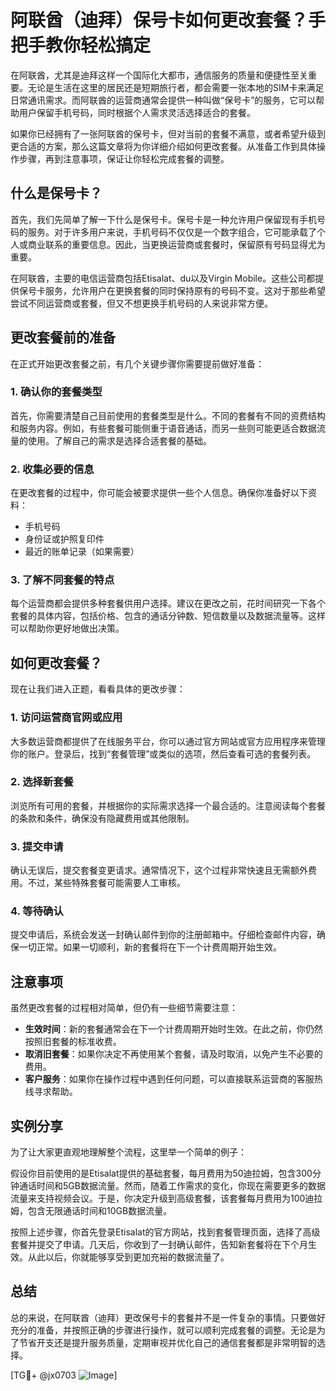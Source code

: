 # 阿联酋（迪拜）保号卡如何更改套餐？手把手教你轻松搞定

在阿联酋，尤其是迪拜这样一个国际化大都市，通信服务的质量和便捷性至关重要。无论是生活在这里的居民还是短期旅行者，都会需要一张本地的SIM卡来满足日常通讯需求。而阿联酋的运营商通常会提供一种叫做“保号卡”的服务，它可以帮助用户保留手机号码，同时根据个人需求灵活选择适合的套餐。

如果你已经拥有了一张阿联酋的保号卡，但对当前的套餐不满意，或者希望升级到更合适的方案，那么这篇文章将为你详细介绍如何更改套餐。从准备工作到具体操作步骤，再到注意事项，保证让你轻松完成套餐的调整。

## 什么是保号卡？

首先，我们先简单了解一下什么是保号卡。保号卡是一种允许用户保留现有手机号码的服务。对于许多用户来说，手机号码不仅仅是一个数字组合，它可能承载了个人或商业联系的重要信息。因此，当更换运营商或套餐时，保留原有号码显得尤为重要。

在阿联酋，主要的电信运营商包括Etisalat、du以及Virgin Mobile。这些公司都提供保号卡服务，允许用户在更换套餐的同时保持原有的号码不变。这对于那些希望尝试不同运营商或套餐，但又不想更换手机号码的人来说非常方便。

## 更改套餐前的准备

在正式开始更改套餐之前，有几个关键步骤你需要提前做好准备：

### 1. 确认你的套餐类型

首先，你需要清楚自己目前使用的套餐类型是什么。不同的套餐有不同的资费结构和服务内容。例如，有些套餐可能侧重于语音通话，而另一些则可能更适合数据流量的使用。了解自己的需求是选择合适套餐的基础。

### 2. 收集必要的信息

在更改套餐的过程中，你可能会被要求提供一些个人信息。确保你准备好以下资料：
   - 手机号码
   - 身份证或护照复印件
   - 最近的账单记录（如果需要）

### 3. 了解不同套餐的特点

每个运营商都会提供多种套餐供用户选择。建议在更改之前，花时间研究一下各个套餐的具体内容，包括价格、包含的通话分钟数、短信数量以及数据流量等。这样可以帮助你更好地做出决策。

## 如何更改套餐？

现在让我们进入正题，看看具体的更改步骤：

### 1. 访问运营商官网或应用

大多数运营商都提供了在线服务平台，你可以通过官方网站或官方应用程序来管理你的账户。登录后，找到“套餐管理”或类似的选项，然后查看可选的套餐列表。

### 2. 选择新套餐

浏览所有可用的套餐，并根据你的实际需求选择一个最合适的。注意阅读每个套餐的条款和条件，确保没有隐藏费用或其他限制。

### 3. 提交申请

确认无误后，提交套餐变更请求。通常情况下，这个过程非常快速且无需额外费用。不过，某些特殊套餐可能需要人工审核。

### 4. 等待确认

提交申请后，系统会发送一封确认邮件到你的注册邮箱中。仔细检查邮件内容，确保一切正常。如果一切顺利，新的套餐将在下一个计费周期开始生效。

## 注意事项

虽然更改套餐的过程相对简单，但仍有一些细节需要注意：

- **生效时间**：新的套餐通常会在下一个计费周期开始时生效。在此之前，你仍然按照旧套餐的标准收费。
- **取消旧套餐**：如果你决定不再使用某个套餐，请及时取消，以免产生不必要的费用。
- **客户服务**：如果你在操作过程中遇到任何问题，可以直接联系运营商的客服热线寻求帮助。

## 实例分享

为了让大家更直观地理解整个流程，这里举一个简单的例子：

假设你目前使用的是Etisalat提供的基础套餐，每月费用为50迪拉姆，包含300分钟通话时间和5GB数据流量。然而，随着工作需求的变化，你现在需要更多的数据流量来支持视频会议。于是，你决定升级到高级套餐，该套餐每月费用为100迪拉姆，包含无限通话时间和10GB数据流量。

按照上述步骤，你首先登录Etisalat的官方网站，找到套餐管理页面，选择了高级套餐并提交了申请。几天后，你收到了一封确认邮件，告知新套餐将在下个月生效。从此以后，你就能够享受到更加充裕的数据流量了。

## 总结

总的来说，在阿联酋（迪拜）更改保号卡的套餐并不是一件复杂的事情。只要做好充分的准备，并按照正确的步骤进行操作，就可以顺利完成套餐的调整。无论是为了节省开支还是提升服务质量，定期审视并优化自己的通信套餐都是非常明智的选择。

[TG💪+ @jx0703 ![Image](https://github.com/user-attachments/assets/dbca1d08-cadb-493c-b0ec-ad6f7a83f270)]
